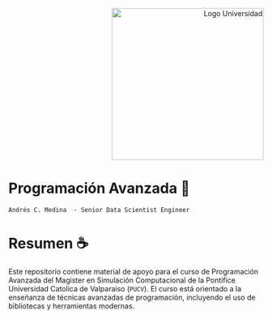 <p align="right">
  <img src="https://www.2e.cl/wp-content/uploads/2023/03/logo-pucv.png" alt="Logo Universidad" width="300"/>
</p>

# Programación Avanzada 🚀

`Andrés C. Medina  - Senior Data Scientist Engineer`

# Resumen ☕

Este repositorio contiene material de apoyo para el curso de Programación Avanzada del Magister en Simulación Computacional de la Pontifice Universidad Catolica de Valparaiso (`PUCV`). El curso está orientado a la enseñanza de técnicas avanzadas de programación, incluyendo el uso de bibliotecas y herramientas modernas.
